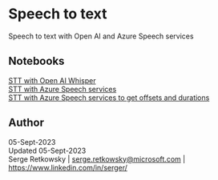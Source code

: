 # Speech to text
Speech to text with Open AI and Azure Speech services

## Notebooks

<a href="https://github.com/retkowsky/Text-to-speech-with-Open-AI-and-Azure-Speech-services/blob/main/Speech%20to%20Text%20with%20Azure%20Speech%20services.ipynb"> STT with Open AI Whisper</a><br>
<a href="https://github.com/retkowsky/Text-to-speech-with-Open-AI-and-Azure-Speech-services/blob/main/Speech%20to%20Text%20with%20Open%20AI%20Whisper.ipynb"> STT with Azure Speech services</a><br>
<a href="https://github.com/retkowsky/Text-to-speech-with-Open-AI-and-Azure-Speech-services/blob/main/Azure%20Speech%20to%20text%20with%20duration%20and%20offsets.ipynb"> STT with Azure Speech services to get offsets and durations</a>

## Author
05-Sept-2023<br>
Updated 05-Sept-2023<br>
Serge Retkowsky | serge.retkowsky@microsoft.com | https://www.linkedin.com/in/serger/
